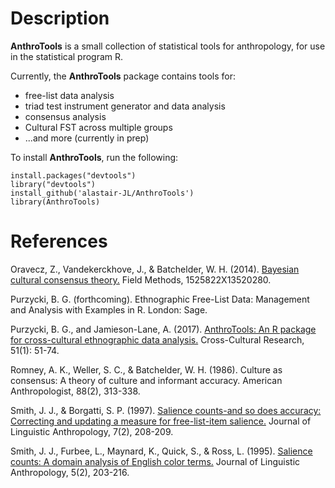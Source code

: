 # Description
**AnthroTools** is a small collection of statistical tools for anthropology, for use in the statistical program R.

Currently, the **AnthroTools** package contains tools for:
* free-list data analysis
* triad test instrument generator and data analysis
* consensus analysis
* Cultural FST across multiple groups
* ...and more (currently in prep)

To install **AnthroTools**, run the following:

```
install.packages("devtools")
library("devtools")
install_github('alastair-JL/AnthroTools')
library(AnthroTools)
```

# References

Oravecz, Z., Vandekerckhove, J., & Batchelder, W. H. (2014). [Bayesian cultural consensus theory.](http://doi.org/10.1177/1525822X13520280) Field Methods, 1525822X13520280.

Purzycki, B. G. (forthcoming). Ethnographic Free-List Data: Management and Analysis with Examples in R. London: Sage.

Purzycki, B. G., and Jamieson-Lane, A. (2017). [AnthroTools: An R package for cross-cultural ethnographic data analysis.](https://journals.sagepub.com/doi/pdf/10.1177/1069397116680352) Cross-Cultural Research, 51(1):  51-74. 

Romney, A. K., Weller, S. C., & Batchelder, W. H. (1986). Culture as consensus: A theory of culture and informant accuracy. American Anthropologist, 88(2), 313-338.

Smith, J. J., & Borgatti, S. P. (1997). [Salience counts-and so does accuracy: Correcting and updating a measure for free-list-item salience.](http://doi.org/10.1525/jlin.1997.7.2.208) Journal of Linguistic Anthropology, 7(2), 208-209. 

Smith, J. J., Furbee, L., Maynard, K., Quick, S., & Ross, L. (1995). [Salience counts: A domain analysis of English color terms.](http://doi.org/10.1525/jlin.1995.5.2.203.) Journal of Linguistic Anthropology, 5(2), 203-216. 
